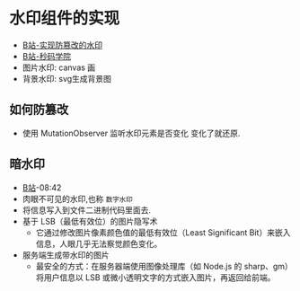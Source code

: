 # 水印组件的实现
- [B站-实现防篡改的水印](https://www.bilibili.com/video/BV1CQKHeuEAv)
- [B站-秒码学院](https://www.bilibili.com/video/BV1XDHzzTEWF)
- 图片水印: canvas 画
- 背景水印: svg生成背景图

## 如何防篡改
- 使用 MutationObserver 监听水印元素是否变化 变化了就还原.  


## 暗水印
- [B站](https://www.bilibili.com/video/BV1XDHzzTEWF)-08:42
- 肉眼不可见的水印,也称 ``数字水印``
- 将信息写入到文件二进制代码里面去.
- 基于 LSB（最低有效位）的图片隐写术
    - 它通过修改图片像素颜色值的最低有效位（Least Significant Bit）来嵌入信息，人眼几乎无法察觉颜色变化。
- 服务端生成带水印的图片
    - 最安全的方式：在服务器端使用图像处理库（如 Node.js 的 sharp、gm）将用户信息以 LSB 或微小透明文字的方式嵌入图片，再返回给前端。
